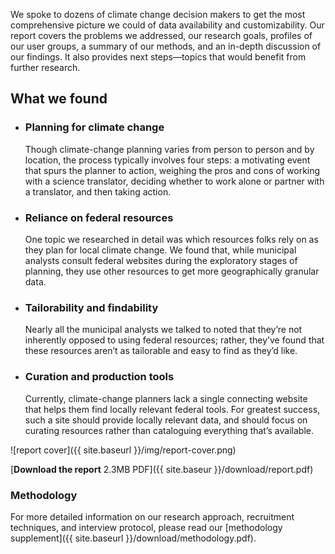 We spoke to dozens of climate change decision makers to get the most
comprehensive picture we could of data availability and
customizability. Our report covers the problems we addressed, our
research goals, profiles of our user groups, a summary of our
methods, and an in-depth discussion of our findings. It also
provides next steps—topics that would benefit from further research.

## What we found

* ### Planning for climate change
  Though climate-change planning varies from person to person and by
  location, the process typically involves four steps: a motivating
  event that spurs the planner to action, weighing the pros and cons
  of working with a science translator, deciding whether to work
  alone or partner with a translator, and then taking action.

* ### Reliance on federal resources
  One topic we researched in detail was which resources folks rely
  on as they plan for local climate change. We found that, while
  municipal analysts consult federal websites during the exploratory
  stages of planning, they use other resources to get more
  geographically granular data.

* ### Tailorability and findability
  Nearly all the municipal analysts we talked to noted that they’re
  not inherently opposed to using federal resources; rather, they’ve
  found that these resources aren’t as tailorable and easy to find
  as they’d like.

* ### Curation and production tools
  Currently, climate-change planners lack a single connecting
  website that helps them find locally relevant federal tools. For
  greatest success, such a site should provide locally relevant
  data, and should focus on curating resources rather than
  cataloguing everything that’s available.

![report cover]({{ site.baseurl }}/img/report-cover.png)

[**Download the report** 2.3MB PDF]({{ site.baseur }}/download/report.pdf)

### Methodology
For more detailed information on our research approach, recruitment
techniques, and interview protocol, please read our [methodology
supplement]({{ site.baseurl }}/download/methodology.pdf).
